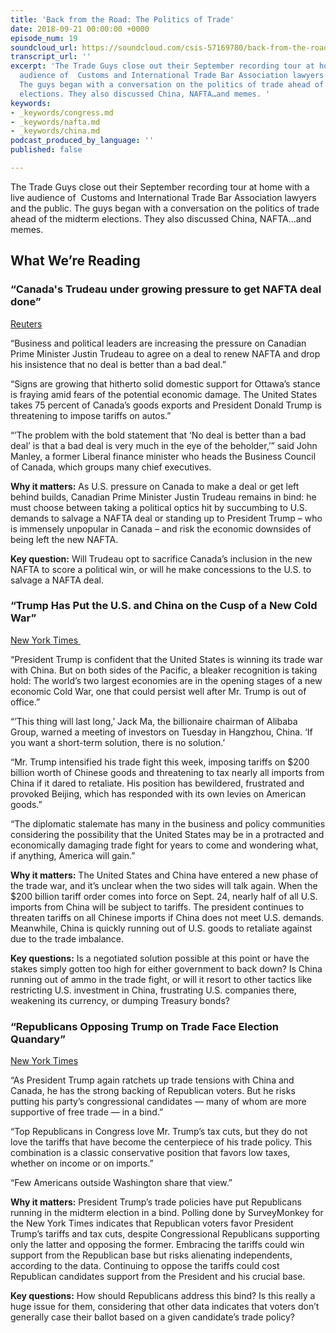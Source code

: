```yaml
---
title: 'Back from the Road: The Politics of Trade'
date: 2018-09-21 00:00:00 +0000
episode_num: 19
soundcloud_url: https://soundcloud.com/csis-57169780/back-from-the-road-the-politics-of-trade
transcript_url: ''
excerpt: 'The Trade Guys close out their September recording tour at home with a live
  audience of  Customs and International Trade Bar Association lawyers and the public.
  The guys began with a conversation on the politics of trade ahead of the midterm
  elections. They also discussed China, NAFTA…and memes. '
keywords:
- _keywords/congress.md
- _keywords/nafta.md
- _keywords/china.md
podcast_produced_by_language: ''
published: false

---
```

The Trade Guys close out their September recording tour at home with a live audience of  Customs and International Trade Bar Association lawyers and the public. The guys began with a conversation on the politics of trade ahead of the midterm elections. They also discussed China, NAFTA…and memes. 

## What We’re Reading

### “Canada's Trudeau under growing pressure to get NAFTA deal done” 

[Reuters](https://www.reuters.com/article/us-trade-nafta/canadas-trudeau-under-growing-pressure-to-get-nafta-deal-done-idUSKCN1LY2RY)

“Business and political leaders are increasing the pressure on Canadian Prime Minister Justin Trudeau to agree on a deal to renew NAFTA and drop his insistence that no deal is better than a bad deal.”

“Signs are growing that hitherto solid domestic support for Ottawa’s stance is fraying amid fears of the potential economic damage. The United States takes 75 percent of Canada’s goods exports and President Donald Trump is threatening to impose tariffs on autos.”

“’The problem with the bold statement that ‘No deal is better than a bad deal’ is that a bad deal is very much in the eye of the beholder,’” said John Manley, a former Liberal finance minister who heads the Business Council of Canada, which groups many chief executives.

**Why it matters:** As U.S. pressure on Canada to make a deal or get left behind builds, Canadian Prime Minister Justin Trudeau remains in bind: he must choose between taking a political optics hit by succumbing to U.S. demands to salvage a NAFTA deal or standing up to President Trump – who is immensely unpopular in Canada – and risk the economic downsides of being left the new NAFTA. 

**Key question:** Will Trudeau opt to sacrifice Canada’s inclusion in the new NAFTA to score a political win, or will he make concessions to the U.S. to salvage a NAFTA deal. 

### “Trump Has Put the U.S. and China on the Cusp of a New Cold War” 

[New York Times  ](https://www.nytimes.com/2018/09/19/us/politics/trump-china-trade-war.html)

“President Trump is confident that the United States is winning its trade war with China. But on both sides of the Pacific, a bleaker recognition is taking hold: The world’s two largest economies are in the opening stages of a new economic Cold War, one that could persist well after Mr. Trump is out of office.”

“’This thing will last long,’ Jack Ma, the billionaire chairman of Alibaba Group, warned a meeting of investors on Tuesday in Hangzhou, China. ‘If you want a short-term solution, there is no solution.’

“Mr. Trump intensified his trade fight this week, imposing tariffs on $200 billion worth of Chinese goods and threatening to tax nearly all imports from China if it dared to retaliate. His position has bewildered, frustrated and provoked Beijing, which has responded with its own levies on American goods.”

“The diplomatic stalemate has many in the business and policy communities considering the possibility that the United States may be in a protracted and economically damaging trade fight for years to come and wondering what, if anything, America will gain.”

**Why it matters:** The United States and China have entered a new phase of the trade war, and it’s unclear when the two sides will talk again. When the $200 billion tariff order comes into force on Sept. 24, nearly half of all U.S. imports from China will be subject to tariffs. The president continues to threaten tariffs on all Chinese imports if China does not meet U.S. demands. Meanwhile, China is quickly running out of U.S. goods to retaliate against due to the trade imbalance. 

**Key questions:** Is a negotiated solution possible at this point or have the stakes simply gotten too high for either government to back down? Is China running out of ammo in the trade fight, or will it resort to other tactics like restricting U.S. investment in China, frustrating U.S. companies there, weakening its currency, or dumping Treasury bonds? 

### “Republicans Opposing Trump on Trade Face Election Quandary” 

[New York Times](https://www.nytimes.com/2018/09/18/business/economy/republicans-trump-trade.html) 

“As President Trump again ratchets up trade tensions with China and Canada, he has the strong backing of Republican voters. But he risks putting his party’s congressional candidates — many of whom are more supportive of free trade — in a bind.”

“Top Republicans in Congress love Mr. Trump’s tax cuts, but they do not love the tariffs that have become the centerpiece of his trade policy. This combination is a classic conservative position that favors low taxes, whether on income or on imports.”

“Few Americans outside Washington share that view.”

**Why it matters:** President Trump’s trade policies have put Republicans running in the midterm election in a bind. Polling done by SurveyMonkey for the New York Times indicates that Republican voters favor President Trump’s tariffs and tax cuts, despite Congressional Republicans supporting only the latter and opposing the former. Embracing the tariffs could win support from the Republican base but risks alienating independents, according to the data. Continuing to oppose the tariffs could cost Republican candidates support from the President and his crucial base. 

**Key questions:** How should Republicans address this bind? Is this really a huge issue for them, considering that other data indicates that voters don’t generally case their ballot based on a given candidate’s trade policy?

 